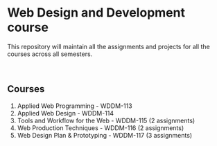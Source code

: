 # Web Design and Development course

This repository will maintain all the assignments and projects for all the courses across all semesters.

<br/>

## Courses

1. Applied Web Programming - WDDM-113
2. Applied Web Design - WDDM-114
3. Tools and Workflow for the Web - WDDM-115 (2 assignments)
4. Web Production Techniques - WDDM-116 (2 assignments)
5. Web Design Plan & Prototyping - WDDM-117 (3 assignments)
